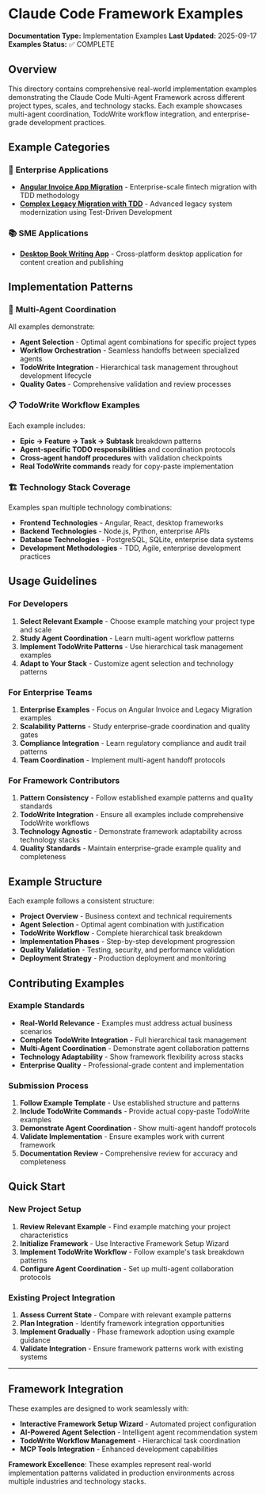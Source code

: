 # Claude Code Framework Examples

**Documentation Type:** Implementation Examples
**Last Updated:** 2025-09-17
**Examples Status:** ✅ COMPLETE

## Overview

This directory contains comprehensive real-world implementation examples demonstrating the Claude Code Multi-Agent Framework across different project types, scales, and technology stacks. Each example showcases multi-agent coordination, TodoWrite workflow integration, and enterprise-grade development practices.

## Example Categories

### 🏢 **Enterprise Applications**
- **[Angular Invoice App Migration](angular-invoice-app-migration.md)** - Enterprise-scale fintech migration with TDD methodology
- **[Complex Legacy Migration with TDD](complex-legacy-migration-tdd.md)** - Advanced legacy system modernization using Test-Driven Development

### 📚 **SME Applications**
- **[Desktop Book Writing App](desktop-book-writing-app.md)** - Cross-platform desktop application for content creation and publishing

## Implementation Patterns

### 🤖 **Multi-Agent Coordination**
All examples demonstrate:
- **Agent Selection** - Optimal agent combinations for specific project types
- **Workflow Orchestration** - Seamless handoffs between specialized agents
- **TodoWrite Integration** - Hierarchical task management throughout development lifecycle
- **Quality Gates** - Comprehensive validation and review processes

### 📋 **TodoWrite Workflow Examples**
Each example includes:
- **Epic → Feature → Task → Subtask** breakdown patterns
- **Agent-specific TODO responsibilities** and coordination protocols
- **Cross-agent handoff procedures** with validation checkpoints
- **Real TodoWrite commands** ready for copy-paste implementation

### 🏗️ **Technology Stack Coverage**
Examples span multiple technology combinations:
- **Frontend Technologies** - Angular, React, desktop frameworks
- **Backend Technologies** - Node.js, Python, enterprise APIs
- **Database Technologies** - PostgreSQL, SQLite, enterprise data systems
- **Development Methodologies** - TDD, Agile, enterprise development practices

## Usage Guidelines

### For Developers
1. **Select Relevant Example** - Choose example matching your project type and scale
2. **Study Agent Coordination** - Learn multi-agent workflow patterns
3. **Implement TodoWrite Patterns** - Use hierarchical task management examples
4. **Adapt to Your Stack** - Customize agent selection and technology patterns

### For Enterprise Teams
1. **Enterprise Examples** - Focus on Angular Invoice and Legacy Migration examples
2. **Scalability Patterns** - Study enterprise-grade coordination and quality gates
3. **Compliance Integration** - Learn regulatory compliance and audit trail patterns
4. **Team Coordination** - Implement multi-agent handoff protocols

### For Framework Contributors
1. **Pattern Consistency** - Follow established example patterns and quality standards
2. **TodoWrite Integration** - Ensure all examples include comprehensive TodoWrite workflows
3. **Technology Agnostic** - Demonstrate framework adaptability across technology stacks
4. **Quality Standards** - Maintain enterprise-grade example quality and completeness

## Example Structure

Each example follows a consistent structure:
- **Project Overview** - Business context and technical requirements
- **Agent Selection** - Optimal agent combination with justification
- **TodoWrite Workflow** - Complete hierarchical task breakdown
- **Implementation Phases** - Step-by-step development progression
- **Quality Validation** - Testing, security, and performance validation
- **Deployment Strategy** - Production deployment and monitoring

## Contributing Examples

### Example Standards
- **Real-World Relevance** - Examples must address actual business scenarios
- **Complete TodoWrite Integration** - Full hierarchical task management
- **Multi-Agent Coordination** - Demonstrate agent collaboration patterns
- **Technology Adaptability** - Show framework flexibility across stacks
- **Enterprise Quality** - Professional-grade content and implementation

### Submission Process
1. **Follow Example Template** - Use established structure and patterns
2. **Include TodoWrite Commands** - Provide actual copy-paste TodoWrite examples
3. **Demonstrate Agent Coordination** - Show multi-agent handoff protocols
4. **Validate Implementation** - Ensure examples work with current framework
5. **Documentation Review** - Comprehensive review for accuracy and completeness

## Quick Start

### New Project Setup
1. **Review Relevant Example** - Find example matching your project characteristics
2. **Initialize Framework** - Use Interactive Framework Setup Wizard
3. **Implement TodoWrite Workflow** - Follow example's task breakdown patterns
4. **Configure Agent Coordination** - Set up multi-agent collaboration protocols

### Existing Project Integration
1. **Assess Current State** - Compare with relevant example patterns
2. **Plan Integration** - Identify framework integration opportunities
3. **Implement Gradually** - Phase framework adoption using example guidance
4. **Validate Integration** - Ensure framework patterns work with existing systems

---

## Framework Integration

These examples are designed to work seamlessly with:
- **Interactive Framework Setup Wizard** - Automated project configuration
- **AI-Powered Agent Selection** - Intelligent agent recommendation system
- **TodoWrite Workflow Management** - Hierarchical task coordination
- **MCP Tools Integration** - Enhanced development capabilities

**Framework Excellence**: These examples represent real-world implementation patterns validated in production environments across multiple industries and technology stacks.